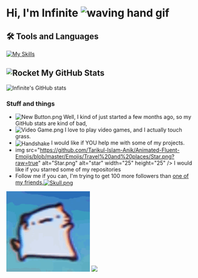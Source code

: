 # Hi, I'm Infinite  <img src="https://user-images.githubusercontent.com/72663882/171687151-bb31c996-c9d2-49c8-b593-734946893b23.gif" alt="waving hand gif" aria-hidden="true" width="40" />


## 🛠️ Tools and Languages
[![My Skills](https://skillicons.dev/icons?i=html,css,js,codepen,github,java,eclipse,python,pycharm,flask,go,bash,rust,unrealengine,bootstrap)](#)
## <img src="https://raw.githubusercontent.com/Tarikul-Islam-Anik/Animated-Fluent-Emojis/master/Emojis/Travel%20and%20places/Rocket.png" alt="Rocket" width="30" height="30" />  My GitHub Stats
![Infinite's GitHub stats](https://github-readme-stats.vercel.app/api?username=infinitexlks&show_icons=true&theme=transparent)
### Stuff and things
- <img src="https://github.com/Tarikul-Islam-Anik/Animated-Fluent-Emojis/blob/master/Emojis/Symbols/New%20Button.png?raw=true" alt="New Button.png" width="25" height="25"/> Well, I kind of just started a few months ago, so my GitHub stats are kind of bad,
- <img src="https://github.com/Tarikul-Islam-Anik/Animated-Fluent-Emojis/blob/master/Emojis/Activities/Video%20Game.png?raw=true" alt="Video Game.png" alt="Game" width="25" height="25" />  I love to play video games, and I actually touch grass.
- <img src="https://raw.githubusercontent.com/Tarikul-Islam-Anik/Animated-Fluent-Emojis/master/Emojis/Hand%20gestures/Handshake.png" alt="Handshake" width="25" height="25" align="center" /> I would like if YOU help me with some of my projects.
- img src="https://github.com/Tarikul-Islam-Anik/Animated-Fluent-Emojis/blob/master/Emojis/Travel%20and%20places/Star.png?raw=true" alt="Star.png" alt="star" width="25" height="25" /> I would like if you starred some of my repositories
-  Follow me if you can, I'm trying to get 100 more followers than [one of my friends.<img src="https://github.com/Tarikul-Islam-Anik/Animated-Fluent-Emojis/blob/master/Emojis/Smilies/Skull.png?raw=true" alt="Skull.png" alt="Skull" width="25" height="25" align="center" />
](https://github.com/brunozhon)

 <img src="https://github.com/eternalxlks/eternalxlks/blob/main/dancing-cat-dance.gif?raw=true" alt="dancing-cat-dance.gif"/>
 <img src="https://raw.githubusercontent.com/infinitexlks/infinitexlks/7c1316ee8e0bc373049ad4d82fb975e50d0594de/movingfinisher.svg"/>

